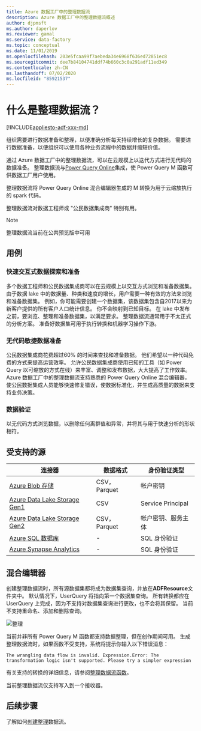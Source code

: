 ```yaml
---
title: Azure 数据工厂中的整理数据流
description: Azure 数据工厂中的整理数据流概述
author: djpmsft
ms.author: daperlov
ms.reviewer: gamal
ms.service: data-factory
ms.topic: conceptual
ms.date: 11/01/2019
ms.openlocfilehash: 203e5fcaa99f7aebeda34e6968f636ed72851ec8
ms.sourcegitcommit: dee7b84104741ddf74b660c3c0a291adf11ed349
ms.contentlocale: zh-CN
ms.lasthandoff: 07/02/2020
ms.locfileid: "85921537"
---
```

# <a name="what-are-wrangling-data-flows"></a>什么是整理数据流？

[!INCLUDE[appliesto-adf-xxx-md](includes/appliesto-adf-xxx-md.md)]


组织需要进行数据准备和整理，以便准确分析每天持续增长的复杂数据。 需要进行数据准备，以便组织可以使用各种业务流程中的数据并缩短价值。

通过 Azure 数据工厂中的整理数据流，可以在云规模上以迭代方式进行无代码的数据准备。 整理数据流与[Power Query Online](https://docs.microsoft.com/power-query/)集成，使 Power Query M 函数可供数据工厂用户使用。

整理数据流将 Power Query Online 混合编辑器生成的 M 转换为用于云缩放执行的 spark 代码。

整理数据流对数据工程师或 "公民数据集成商" 特别有用。

> [!NOTE]
> 整理数据流当前在公共预览版中可用

## <a name="use-cases"></a>用例

### <a name="fast-interactive-data-exploration-and-preparation"></a>快速交互式数据探索和准备

多个数据工程师和公民数据集成商可以在云规模上以交互方式浏览和准备数据集。 由于数据 lake 中的数据量、种类和速度的增长，用户需要一种有效的方法来浏览和准备数据集。 例如，你可能需要创建一个数据集，该数据集包含自2017以来为新客户提供的所有客户人口统计信息。 你不会映射到已知目标。 在 lake 中发布之前，要浏览、整理和准备数据集，以满足要求。 整理数据流通常用于不太正式的分析方案。 准备好数据集可用于执行转换和机器学习操作下游。

### <a name="code-free-agile-data-preparation"></a>无代码敏捷数据准备

公民数据集成商花费超过60% 的时间来查找和准备数据。 他们希望以一种代码免费的方式来提高运营效率。 允许公民数据集成商使用已知的工具（如 Power Query 以可缩放的方式在线）来丰富、调整和发布数据，大大提高了工作效率。 Azure 数据工厂中的整理数据流支持熟悉的 Power Query Online 混合编辑器，使公民数据集成人员能够快速修复错误，使数据标准化，并生成高质量的数据来支持业务决策。

### <a name="data-validation"></a>数据验证

以无代码方式浏览数据，以删除任何离群值和异常，并将其与用于快速分析的形状相符。

## <a name="supported-sources"></a>受支持的源

| 连接器 | 数据格式 | 身份验证类型 |
| -- | -- | --|
| [Azure Blob 存储](connector-azure-blob-storage.md) | CSV，Parquet | 帐户密钥 |
| [Azure Data Lake Storage Gen1](connector-azure-data-lake-store.md) | CSV | Service Principal |
| [Azure Data Lake Storage Gen2](connector-azure-data-lake-storage.md) | CSV，Parquet | 帐户密钥、服务主体 |
| [Azure SQL 数据库](connector-azure-sql-database.md) | - | SQL 身份验证 |
| [Azure Synapse Analytics](connector-azure-sql-data-warehouse.md) | - | SQL 身份验证 |

## <a name="the-mashup-editor"></a>混合编辑器

创建整理数据流时，所有源数据集都将成为数据集查询，并放在**ADFResource**文件夹中。 默认情况下，UserQuery 将指向第一个数据集查询。 所有转换都应在 UserQuery 上完成，因为不支持对数据集查询进行更改，也不会将其保留。 当前不支持重命名、添加和删除查询。

![整理](media/wrangling-data-flow/editor.png)

当前并非所有 Power Query M 函数都支持数据整理，但在创作期间可用。 生成整理数据流时，如果函数不受支持，系统将提示你输入以下错误消息：

`The wrangling data flow is invalid. Expression.Error: The transformation logic isn't supported. Please try a simpler expression`

有关支持的转换的详细信息，请参阅[整理数据流函数](wrangling-data-flow-functions.md)。

当前整理数据流仅支持写入到一个接收器。

## <a name="next-steps"></a>后续步骤

了解如何[创建整理](wrangling-data-flow-tutorial.md)数据流。
